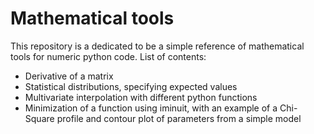 # Mathematical tools

This repository is a dedicated to be a simple reference of mathematical tools for numeric python code. List of contents:

- Derivative of a matrix
- Statistical distributions, specifying expected values
- Multivariate interpolation with different python functions
- Minimization of a function using iminuit, with an example of a Chi-Square profile and contour plot of parameters from a simple model
